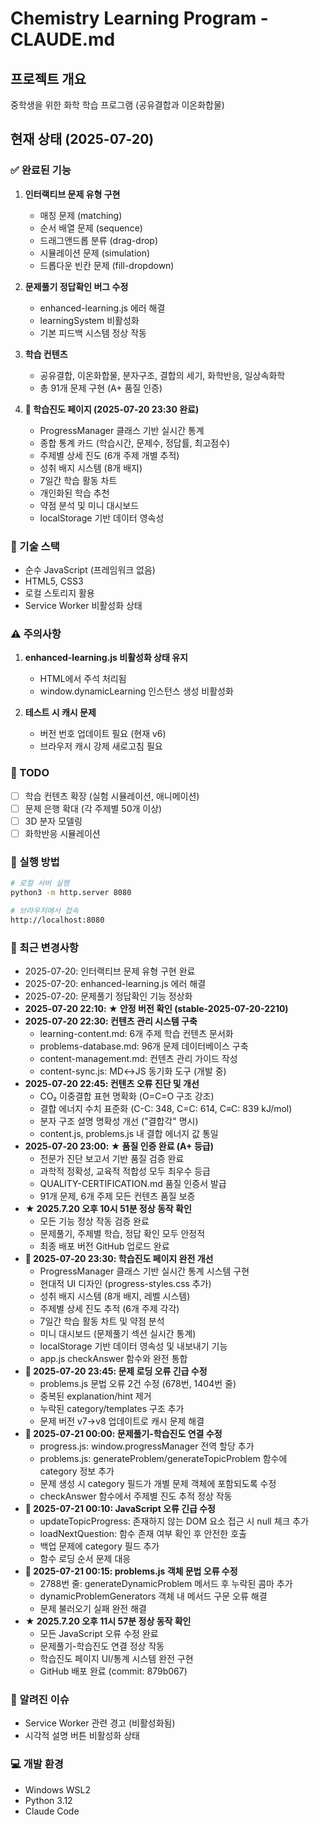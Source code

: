 # Chemistry Learning Program - CLAUDE.md

## 프로젝트 개요
중학생을 위한 화학 학습 프로그램 (공유결합과 이온화합물)

## 현재 상태 (2025-07-20)

### ✅ 완료된 기능
1. **인터랙티브 문제 유형 구현**
   - 매칭 문제 (matching)
   - 순서 배열 문제 (sequence)
   - 드래그앤드롭 분류 (drag-drop)
   - 시뮬레이션 문제 (simulation)
   - 드롭다운 빈칸 문제 (fill-dropdown)

2. **문제풀기 정답확인 버그 수정**
   - enhanced-learning.js 에러 해결
   - learningSystem 비활성화
   - 기본 피드백 시스템 정상 작동

3. **학습 컨텐츠**
   - 공유결합, 이온화합물, 분자구조, 결합의 세기, 화학반응, 일상속화학
   - 총 91개 문제 구현 (A+ 품질 인증)

4. **🎯 학습진도 페이지 (2025-07-20 23:30 완료)**
   - ProgressManager 클래스 기반 실시간 통계
   - 종합 통계 카드 (학습시간, 문제수, 정답률, 최고점수)
   - 주제별 상세 진도 (6개 주제 개별 추적)
   - 성취 배지 시스템 (8개 배지)
   - 7일간 학습 활동 차트
   - 개인화된 학습 추천
   - 약점 분석 및 미니 대시보드
   - localStorage 기반 데이터 영속성

### 🔧 기술 스택
- 순수 JavaScript (프레임워크 없음)
- HTML5, CSS3
- 로컬 스토리지 활용
- Service Worker 비활성화 상태

### ⚠️ 주의사항
1. **enhanced-learning.js 비활성화 상태 유지**
   - HTML에서 주석 처리됨
   - window.dynamicLearning 인스턴스 생성 비활성화

2. **테스트 시 캐시 문제**
   - 버전 번호 업데이트 필요 (현재 v6)
   - 브라우저 캐시 강제 새로고침 필요

### 📝 TODO
- [ ] 학습 컨텐츠 확장 (실험 시뮬레이션, 애니메이션)
- [ ] 문제 은행 확대 (각 주제별 50개 이상)
- [ ] 3D 분자 모델링
- [ ] 화학반응 시뮬레이션

### 🚀 실행 방법
```bash
# 로컬 서버 실행
python3 -m http.server 8080

# 브라우저에서 접속
http://localhost:8080
```

### 📌 최근 변경사항
- 2025-07-20: 인터랙티브 문제 유형 구현 완료
- 2025-07-20: enhanced-learning.js 에러 해결
- 2025-07-20: 문제풀기 정답확인 기능 정상화
- **2025-07-20 22:10: ★ 안정 버전 확인 (stable-2025-07-20-2210)**
- **2025-07-20 22:30: 컨텐츠 관리 시스템 구축**
  - learning-content.md: 6개 주제 학습 컨텐츠 문서화
  - problems-database.md: 96개 문제 데이터베이스 구축
  - content-management.md: 컨텐츠 관리 가이드 작성
  - content-sync.js: MD↔JS 동기화 도구 (개발 중)
- **2025-07-20 22:45: 컨텐츠 오류 진단 및 개선**
  - CO₂ 이중결합 표현 명확화 (O=C=O 구조 강조)
  - 결합 에너지 수치 표준화 (C-C: 348, C=C: 614, C≡C: 839 kJ/mol)
  - 분자 구조 설명 명확성 개선 ("결합각" 명시)
  - content.js, problems.js 내 결합 에너지 값 통일
- **2025-07-20 23:00: ★ 품질 인증 완료 (A+ 등급)**
  - 전문가 진단 보고서 기반 품질 검증 완료
  - 과학적 정확성, 교육적 적합성 모두 최우수 등급
  - QUALITY-CERTIFICATION.md 품질 인증서 발급
  - 91개 문제, 6개 주제 모든 컨텐츠 품질 보증
- **★ 2025.7.20 오후 10시 51분 정상 동작 확인**
  - 모든 기능 정상 작동 검증 완료
  - 문제풀기, 주제별 학습, 정답 확인 모두 안정적
  - 최종 배포 버전 GitHub 업로드 완료
- **🎯 2025-07-20 23:30: 학습진도 페이지 완전 개선**
  - ProgressManager 클래스 기반 실시간 통계 시스템 구현
  - 현대적 UI 디자인 (progress-styles.css 추가)
  - 성취 배지 시스템 (8개 배지, 레벨 시스템)
  - 주제별 상세 진도 추적 (6개 주제 각각)
  - 7일간 학습 활동 차트 및 약점 분석
  - 미니 대시보드 (문제풀기 섹션 실시간 통계)
  - localStorage 기반 데이터 영속성 및 내보내기 기능
  - app.js checkAnswer 함수와 완전 통합
- **🐛 2025-07-20 23:45: 문제 로딩 오류 긴급 수정**
  - problems.js 문법 오류 2건 수정 (678번, 1404번 줄)
  - 중복된 explanation/hint 제거
  - 누락된 category/templates 구조 추가
  - 문제 버전 v7→v8 업데이트로 캐시 문제 해결
- **🔗 2025-07-21 00:00: 문제풀기-학습진도 연결 수정**
  - progress.js: window.progressManager 전역 할당 추가
  - problems.js: generateProblem/generateTopicProblem 함수에 category 정보 추가
  - 문제 생성 시 category 필드가 개별 문제 객체에 포함되도록 수정
  - checkAnswer 함수에서 주제별 진도 추적 정상 작동
- **🐛 2025-07-21 00:10: JavaScript 오류 긴급 수정**
  - updateTopicProgress: 존재하지 않는 DOM 요소 접근 시 null 체크 추가
  - loadNextQuestion: 함수 존재 여부 확인 후 안전한 호출
  - 백업 문제에 category 필드 추가
  - 함수 로딩 순서 문제 대응
- **🐛 2025-07-21 00:15: problems.js 객체 문법 오류 수정**
  - 2788번 줄: generateDynamicProblem 메서드 후 누락된 콤마 추가
  - dynamicProblemGenerators 객체 내 메서드 구문 오류 해결
  - 문제 불러오기 실패 완전 해결
- **★ 2025.7.20 오후 11시 57분 정상 동작 확인**
  - 모든 JavaScript 오류 수정 완료
  - 문제풀기-학습진도 연결 정상 작동
  - 학습진도 페이지 UI/통계 시스템 완전 구현
  - GitHub 배포 완료 (commit: 879b067)

### 🐛 알려진 이슈
- Service Worker 관련 경고 (비활성화됨)
- 시각적 설명 버튼 비활성화 상태

### 💻 개발 환경
- Windows WSL2
- Python 3.12
- Claude Code